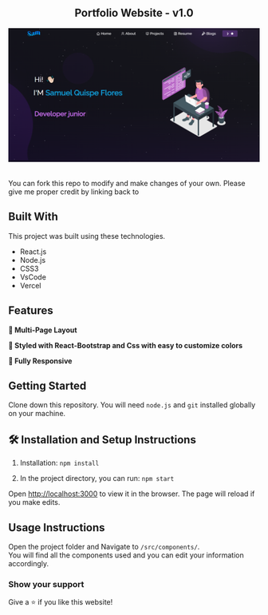 <h2 align="center">
  Portfolio Website - v1.0<br/>
  <!--/<a href="https:/" target="_blank">samquis.tech</a>-->
</h2>
<div align="center">
  <img alt="Demo" src="./Images/readme-img2.png" />
</div>

<br/>


You can fork this repo to modify and make changes of your own. Please give me proper credit by linking back to 

## Built With
This project was built using these technologies.

- React.js
- Node.js
- CSS3
- VsCode
- Vercel

## Features

**📖 Multi-Page Layout**

**🎨 Styled with React-Bootstrap and Css with easy to customize colors**

**📱 Fully Responsive**

## Getting Started

Clone down this repository. You will need `node.js` and `git` installed globally on your machine.

## 🛠 Installation and Setup Instructions

1. Installation: `npm install`

2. In the project directory, you can run: `npm start`

Open [http://localhost:3000](http://localhost:3000) to view it in the browser.
The page will reload if you make edits.

## Usage Instructions

Open the project folder and Navigate to `/src/components/`. <br/>
You will find all the components used and you can edit your information accordingly.

### Show your support

Give a ⭐ if you like this website!

